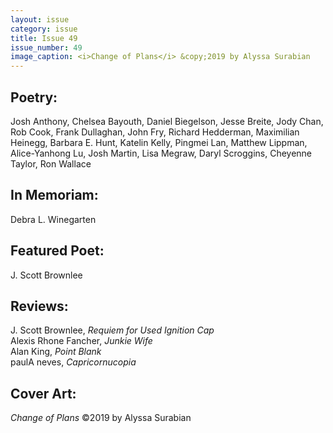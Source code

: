 ```yaml
---
layout: issue
category: issue
title: Issue 49
issue_number: 49
image_caption: <i>Change of Plans</i> &copy;2019 by Alyssa Surabian 
---
```


## Poetry:
Josh Anthony, Chelsea Bayouth, Daniel Biegelson, Jesse Breite, Jody Chan, Rob Cook, Frank Dullaghan, John Fry, Richard Hedderman, Maximilian Heinegg, Barbara E. Hunt, Katelin Kelly, Pingmei Lan, Matthew Lippman, Alice-Yanhong Lu, Josh Martin, Lisa Megraw, Daryl Scroggins, Cheyenne Taylor, Ron Wallace   

## In Memoriam:
Debra L. Winegarten  

## Featured Poet:
J. Scott Brownlee

## Reviews:
J. Scott Brownlee,  *Requiem for Used Ignition Cap*  
Alexis Rhone Fancher, *Junkie Wife*  
Alan King, *Point Blank*  
paulA neves, *Capricornucopia*  

## Cover Art:
*Change of Plans* &copy;2019 by Alyssa Surabian  
